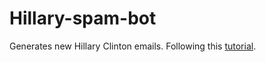 # Hillary-spam-bot

Generates new Hillary Clinton emails. Following this [tutorial](https://quirkyai.wordpress.com/2017/06/07/text-generation-in-lines-with-lstm-rnn-in-python-tensorflow/).
